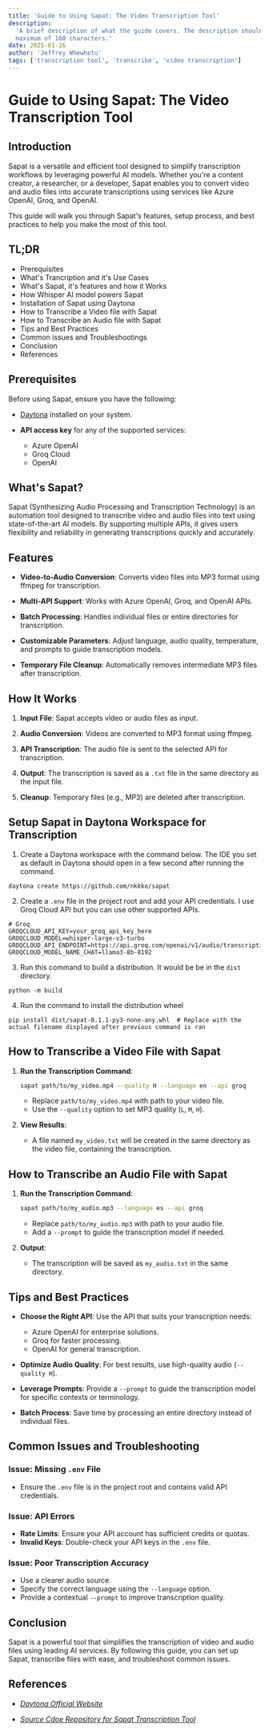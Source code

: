 ```yaml
---
title: 'Guide to Using Sapat: The Video Transcription Tool'
description:
  'A brief description of what the guide covers. The description should be a
  maximum of 160 characters.'
date: 2025-01-26
author: 'Jeffrey Whewhetu'
tags: ['transcription tool', 'transcribe', 'video transcription']
---
```


# Guide to Using Sapat: The Video Transcription Tool

## Introduction

Sapat is a versatile and efficient tool designed to simplify transcription workflows by leveraging powerful AI models. Whether you're a content creator, a researcher, or a developer, Sapat enables you to convert video and audio files into accurate transcriptions using services like Azure OpenAI, Groq, and OpenAI.  

This guide will walk you through Sapat's features, setup process, and best practices to help you make the most of this tool.  

## TL;DR
- Prerequisites
- What's Trancription and it's Use Cases
- What's Sapat, it's features and how it Works
- How Whisper AI model powers Sapat
- Installation of Sapat using Daytona
- How to Transcribe a Video file with Sapat
- How to Transcribe an Audio file with Sapat
- Tips and Best Practices
- Common issues and Troubleshootings
- Conclusion
- References

## Prerequisites

Before using Sapat, ensure you have the following:  

- [Daytona](https://daytona.io) installed on your system.

- **API access key** for any of the supported services:
  - Azure OpenAI  
  - Groq Cloud  
  - OpenAI

## What's Sapat?  

Sapat (Synthesizing Audio Processing and Transcription Technology) is an automation tool designed to transcribe video and audio files into text using state-of-the-art AI models. By supporting multiple APIs, it gives users flexibility and reliability in generating transcriptions quickly and accurately.  

## Features

- **Video-to-Audio Conversion**: Converts video files into MP3 format using ffmpeg for transcription.

- **Multi-API Support**: Works with Azure OpenAI, Groq, and OpenAI APIs.

- **Batch Processing**: Handles individual files or entire directories for transcription.

- **Customizable Parameters**: Adjust language, audio quality, temperature, and prompts to guide transcription models.

- **Temporary File Cleanup**: Automatically removes intermediate MP3 files after transcription.

## How It Works  

1. **Input File**: Sapat accepts video or audio files as input.

2. **Audio Conversion**: Videos are converted to MP3 format using ffmpeg.

3. **API Transcription**: The audio file is sent to the selected API for transcription.

4. **Output**: The transcription is saved as a `.txt` file in the same directory as the input file.

5. **Cleanup**: Temporary files (e.g., MP3) are deleted after transcription.

## Setup Sapat in Daytona Workspace for Transcription

1. Create a Daytona workspace with the command below. The IDE you set as default in Daytona should open in a few second after running the command.

```
daytona create https://github.com/nkkko/sapat
```

2. Create a `.env` file in the project root and add your API credentials. I use Groq Cloud API but you can use other supported APIs.

```
# Groq
GROQCLOUD_API_KEY=your_groq_api_key_here
GROQCLOUD_MODEL=whisper-large-v3-turbo
GROQCLOUD_API_ENDPOINT=https://api.groq.com/openai/v1/audio/transcriptions
GROQCLOUD_MODEL_NAME_CHAT=llama3-8b-8192
```

3. Run this command to build a distribution. It would be be in the `dist` directory.
```
python -m build
```

4. Run the command to install the distribution wheel

```
pip install dist/sapat-0.1.1-py3-none-any.whl  # Replace with the actual filename displayed after previous command is ran
```

## How to Transcribe a Video File with Sapat  

1. **Run the Transcription Command**:  
   ```bash
   sapat path/to/my_video.mp4 --quality H --language en --api groq
   ```  
   - Replace `path/to/my_video.mp4` with path to your video file.  
   - Use the `--quality` option to set MP3 quality (`L`, `M`, `H`).  

2. **View Results**:  
   - A file named `my_video.txt` will be created in the same directory as the video file, containing the transcription.  


## How to Transcribe an Audio File with Sapat

1. **Run the Transcription Command**:  
   ```bash
   sapat path/to/my_audio.mp3 --language es --api groq
   ```  
   - Replace `path/to/my_audio.mp3` with path to your audio file.  
   - Add a `--prompt` to guide the transcription model if needed.  

2. **Output**:  
   - The transcription will be saved as `my_audio.txt` in the same directory.  

## Tips and Best Practices  

- **Choose the Right API**: Use the API that suits your transcription needs:  
  - Azure OpenAI for enterprise solutions.  
  - Groq for faster processing.  
  - OpenAI for general transcription.

- **Optimize Audio Quality**: For best results, use high-quality audio (`--quality H`).

- **Leverage Prompts**: Provide a `--prompt` to guide the transcription model for specific contexts or terminology.

- **Batch Process**: Save time by processing an entire directory instead of individual files.

## Common Issues and Troubleshooting  

### Issue: Missing `.env` File  

- Ensure the `.env` file is in the project root and contains valid API credentials.  

### Issue: API Errors

- **Rate Limits**: Ensure your API account has sufficient credits or quotas.
- **Invalid Keys**: Double-check your API keys in the `.env` file.

### Issue: Poor Transcription Accuracy

- Use a clearer audio source.  
- Specify the correct language using the `--language` option.  
- Provide a contextual `--prompt` to improve transcription quality.  

## Conclusion  

Sapat is a powerful tool that simplifies the transcription of video and audio files using leading AI services. By following this guide, you can set up Sapat, transcribe files with ease, and troubleshoot common issues.  

## References

- _[Daytona Official Website](https://daytona.io)_

- _[Source Cdoe Repository for Sapat Transcription Tool](https://github.com/nkkko/sapat)_
